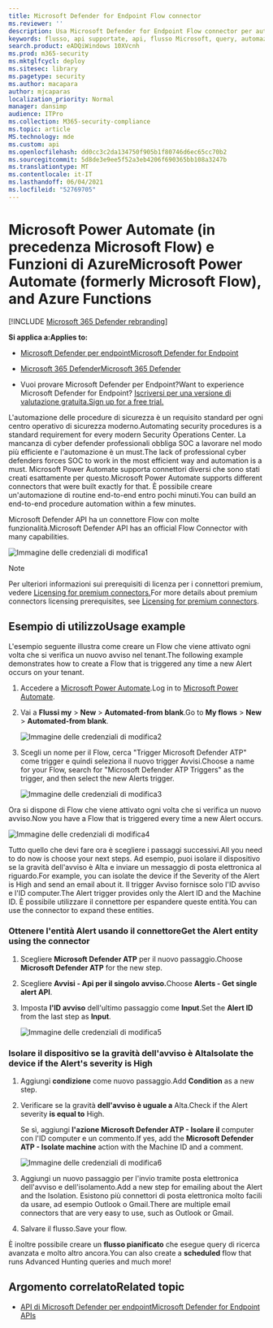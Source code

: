```yaml
---
title: Microsoft Defender for Endpoint Flow connector
ms.reviewer: ''
description: Usa Microsoft Defender for Endpoint Flow connector per automatizzare la sicurezza e creare un flusso che verrà attivato ogni volta che si verifica un nuovo avviso nel tenant.
keywords: flusso, api supportate, api, flusso Microsoft, query, automazione
search.product: eADQiWindows 10XVcnh
ms.prod: m365-security
ms.mktglfcycl: deploy
ms.sitesec: library
ms.pagetype: security
ms.author: macapara
author: mjcaparas
localization_priority: Normal
manager: dansimp
audience: ITPro
ms.collection: M365-security-compliance
ms.topic: article
MS.technology: mde
ms.custom: api
ms.openlocfilehash: dd0cc3c2da134750f905b1f80746d6ec65cc70b2
ms.sourcegitcommit: 5d8de3e9ee5f52a3eb4206f690365bb108a3247b
ms.translationtype: MT
ms.contentlocale: it-IT
ms.lasthandoff: 06/04/2021
ms.locfileid: "52769705"
---
```

# <a name="microsoft-power-automate-formerly-microsoft-flow-and-azure-functions"></a><span data-ttu-id="3ce67-104">Microsoft Power Automate (in precedenza Microsoft Flow) e Funzioni di Azure</span><span class="sxs-lookup"><span data-stu-id="3ce67-104">Microsoft Power Automate (formerly Microsoft Flow), and Azure Functions</span></span>

[!INCLUDE [Microsoft 365 Defender rebranding](../../includes/microsoft-defender.md)]

<span data-ttu-id="3ce67-105">**Si applica a:**</span><span class="sxs-lookup"><span data-stu-id="3ce67-105">**Applies to:**</span></span>
- [<span data-ttu-id="3ce67-106">Microsoft Defender per endpoint</span><span class="sxs-lookup"><span data-stu-id="3ce67-106">Microsoft Defender for Endpoint</span></span>](https://go.microsoft.com/fwlink/p/?linkid=2154037)
- [<span data-ttu-id="3ce67-107">Microsoft 365 Defender</span><span class="sxs-lookup"><span data-stu-id="3ce67-107">Microsoft 365 Defender</span></span>](https://go.microsoft.com/fwlink/?linkid=2118804)


- <span data-ttu-id="3ce67-108">Vuoi provare Microsoft Defender per Endpoint?</span><span class="sxs-lookup"><span data-stu-id="3ce67-108">Want to experience Microsoft Defender for Endpoint?</span></span> [<span data-ttu-id="3ce67-109">Iscriversi per una versione di valutazione gratuita.</span><span class="sxs-lookup"><span data-stu-id="3ce67-109">Sign up for a free trial.</span></span>](https://www.microsoft.com/microsoft-365/windows/microsoft-defender-atp?ocid=docs-wdatp-exposedapis-abovefoldlink) 

<span data-ttu-id="3ce67-110">L'automazione delle procedure di sicurezza è un requisito standard per ogni centro operativo di sicurezza moderno.</span><span class="sxs-lookup"><span data-stu-id="3ce67-110">Automating security procedures is a standard requirement for every modern Security Operations Center.</span></span> <span data-ttu-id="3ce67-111">La mancanza di cyber defender professionali obbliga SOC a lavorare nel modo più efficiente e l'automazione è un must.</span><span class="sxs-lookup"><span data-stu-id="3ce67-111">The lack of professional cyber defenders forces SOC to work in the most efficient way and automation is a must.</span></span> <span data-ttu-id="3ce67-112">Microsoft Power Automate supporta connettori diversi che sono stati creati esattamente per questo.</span><span class="sxs-lookup"><span data-stu-id="3ce67-112">Microsoft Power Automate supports different connectors that were built exactly for that.</span></span> <span data-ttu-id="3ce67-113">È possibile creare un'automazione di routine end-to-end entro pochi minuti.</span><span class="sxs-lookup"><span data-stu-id="3ce67-113">You can build an end-to-end procedure automation within a few minutes.</span></span>

<span data-ttu-id="3ce67-114">Microsoft Defender API ha un connettore Flow con molte funzionalità.</span><span class="sxs-lookup"><span data-stu-id="3ce67-114">Microsoft Defender API has an official Flow Connector with many capabilities.</span></span>

![Immagine delle credenziali di modifica1](images/api-flow-0.png)

> [!NOTE]
> <span data-ttu-id="3ce67-116">Per ulteriori informazioni sui prerequisiti di licenza per i connettori premium, vedere [Licensing for premium connectors.](https://docs.microsoft.com/power-automate/triggers-introduction#licensing-for-premium-connectors)</span><span class="sxs-lookup"><span data-stu-id="3ce67-116">For more details about premium connectors licensing prerequisites, see [Licensing for premium connectors](https://docs.microsoft.com/power-automate/triggers-introduction#licensing-for-premium-connectors).</span></span>


## <a name="usage-example"></a><span data-ttu-id="3ce67-117">Esempio di utilizzo</span><span class="sxs-lookup"><span data-stu-id="3ce67-117">Usage example</span></span>

<span data-ttu-id="3ce67-118">L'esempio seguente illustra come creare un Flow che viene attivato ogni volta che si verifica un nuovo avviso nel tenant.</span><span class="sxs-lookup"><span data-stu-id="3ce67-118">The following example demonstrates how to create a Flow that is triggered any time a new Alert occurs on your tenant.</span></span>

1. <span data-ttu-id="3ce67-119">Accedere a [Microsoft Power Automate](https://flow.microsoft.com).</span><span class="sxs-lookup"><span data-stu-id="3ce67-119">Log in to [Microsoft Power Automate](https://flow.microsoft.com).</span></span>

2. <span data-ttu-id="3ce67-120">Vai a **Flussi my**  >  **New**  >  **Automated-from blank**.</span><span class="sxs-lookup"><span data-stu-id="3ce67-120">Go to **My flows** > **New** > **Automated-from blank**.</span></span>

    ![Immagine delle credenziali di modifica2](images/api-flow-1.png)

3. <span data-ttu-id="3ce67-122">Scegli un nome per il Flow, cerca "Trigger Microsoft Defender ATP" come trigger e quindi seleziona il nuovo trigger Avvisi.</span><span class="sxs-lookup"><span data-stu-id="3ce67-122">Choose a name for your Flow, search for "Microsoft Defender ATP Triggers" as the trigger, and then select the new Alerts trigger.</span></span>

    ![Immagine delle credenziali di modifica3](images/api-flow-2.png)

<span data-ttu-id="3ce67-124">Ora si dispone di Flow che viene attivato ogni volta che si verifica un nuovo avviso.</span><span class="sxs-lookup"><span data-stu-id="3ce67-124">Now you have a Flow that is triggered every time a new Alert occurs.</span></span>

![Immagine delle credenziali di modifica4](images/api-flow-3.png)

<span data-ttu-id="3ce67-126">Tutto quello che devi fare ora è scegliere i passaggi successivi.</span><span class="sxs-lookup"><span data-stu-id="3ce67-126">All you need to do now is choose your next steps.</span></span>
<span data-ttu-id="3ce67-127">Ad esempio, puoi isolare il dispositivo se la gravità dell'avviso è Alta e inviare un messaggio di posta elettronica al riguardo.</span><span class="sxs-lookup"><span data-stu-id="3ce67-127">For example, you can isolate the device if the Severity of the Alert is High and send an email about it.</span></span>
<span data-ttu-id="3ce67-128">Il trigger Avviso fornisce solo l'ID avviso e l'ID computer.</span><span class="sxs-lookup"><span data-stu-id="3ce67-128">The Alert trigger provides only the Alert ID and the Machine ID.</span></span> <span data-ttu-id="3ce67-129">È possibile utilizzare il connettore per espandere queste entità.</span><span class="sxs-lookup"><span data-stu-id="3ce67-129">You can use the connector to expand these entities.</span></span>

### <a name="get-the-alert-entity-using-the-connector"></a><span data-ttu-id="3ce67-130">Ottenere l'entità Alert usando il connettore</span><span class="sxs-lookup"><span data-stu-id="3ce67-130">Get the Alert entity using the connector</span></span>

1. <span data-ttu-id="3ce67-131">Scegliere **Microsoft Defender ATP** per il nuovo passaggio.</span><span class="sxs-lookup"><span data-stu-id="3ce67-131">Choose **Microsoft Defender ATP** for the new step.</span></span>

2. <span data-ttu-id="3ce67-132">Scegliere **Avvisi - Api per il singolo avviso.**</span><span class="sxs-lookup"><span data-stu-id="3ce67-132">Choose **Alerts - Get single alert API**.</span></span>

3. <span data-ttu-id="3ce67-133">Imposta **l'ID avviso** dell'ultimo passaggio come **Input**.</span><span class="sxs-lookup"><span data-stu-id="3ce67-133">Set the **Alert ID** from the last step as **Input**.</span></span>

    ![Immagine delle credenziali di modifica5](images/api-flow-4.png)

### <a name="isolate-the-device-if-the-alerts-severity-is-high"></a><span data-ttu-id="3ce67-135">Isolare il dispositivo se la gravità dell'avviso è Alta</span><span class="sxs-lookup"><span data-stu-id="3ce67-135">Isolate the device if the Alert's severity is High</span></span>

1. <span data-ttu-id="3ce67-136">Aggiungi **condizione** come nuovo passaggio.</span><span class="sxs-lookup"><span data-stu-id="3ce67-136">Add **Condition** as a new step.</span></span>

2. <span data-ttu-id="3ce67-137">Verificare se la gravità **dell'avviso è uguale a** Alta.</span><span class="sxs-lookup"><span data-stu-id="3ce67-137">Check if the Alert severity **is equal to** High.</span></span>

   <span data-ttu-id="3ce67-138">Se sì, aggiungi **l'azione Microsoft Defender ATP - Isolare il** computer con l'ID computer e un commento.</span><span class="sxs-lookup"><span data-stu-id="3ce67-138">If yes, add the **Microsoft Defender ATP - Isolate machine** action with the Machine ID and a comment.</span></span>

    ![Immagine delle credenziali di modifica6](images/api-flow-5.png)

3. <span data-ttu-id="3ce67-140">Aggiungi un nuovo passaggio per l'invio tramite posta elettronica dell'avviso e dell'isolamento.</span><span class="sxs-lookup"><span data-stu-id="3ce67-140">Add a new step for emailing about the Alert and the Isolation.</span></span> <span data-ttu-id="3ce67-141">Esistono più connettori di posta elettronica molto facili da usare, ad esempio Outlook o Gmail.</span><span class="sxs-lookup"><span data-stu-id="3ce67-141">There are multiple email connectors that are very easy to use, such as Outlook or Gmail.</span></span>

4. <span data-ttu-id="3ce67-142">Salvare il flusso.</span><span class="sxs-lookup"><span data-stu-id="3ce67-142">Save your flow.</span></span>

<span data-ttu-id="3ce67-143">È inoltre possibile creare un **flusso pianificato** che esegue query di ricerca avanzata e molto altro ancora.</span><span class="sxs-lookup"><span data-stu-id="3ce67-143">You can also create a **scheduled** flow that runs Advanced Hunting queries and much more!</span></span>

## <a name="related-topic"></a><span data-ttu-id="3ce67-144">Argomento correlato</span><span class="sxs-lookup"><span data-stu-id="3ce67-144">Related topic</span></span>
- [<span data-ttu-id="3ce67-145">API di Microsoft Defender per endpoint</span><span class="sxs-lookup"><span data-stu-id="3ce67-145">Microsoft Defender for Endpoint APIs</span></span>](apis-intro.md)
